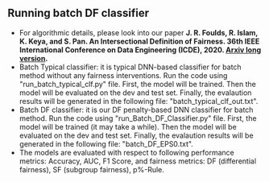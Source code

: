 ## Running batch DF classifier
* For algorithmic details, please look into our paper **J. R. Foulds, R. Islam, K. Keya, and S. Pan. An Intersectional Definition of Fairness. 36th IEEE International Conference on Data Engineering (ICDE), 2020. [Arxiv long version](https://arxiv.org/pdf/1807.08362.pdf).**
* Batch Typical classifier: it is typical DNN-based classifier for batch method without any fairness interventions. Run the code using "run_batch_typical_clf.py" file. First, the model will be trained. Then the model will be evaluated on the dev and test set. Finally, the evalaution results will be generated in the following file: "batch_typical_clf_out.txt".
* Batch DF classifier: it is our DF penalty-based DNN classifier for batch method. Run the code using "run_Batch_DF_Classifier.py" file. First, the model will be trained (it may take a while). Then the model will be evaluated on the dev and test set. Finally, the evalaution results will be generated in the following file: "batch_DF_EPS0.txt".
* The models are evaluated with respect to following performance metrics: Accuracy, AUC, F1 Score, and fairness metrics: DF (differential fairness), SF (subgroup fairness), p\%-Rule.
